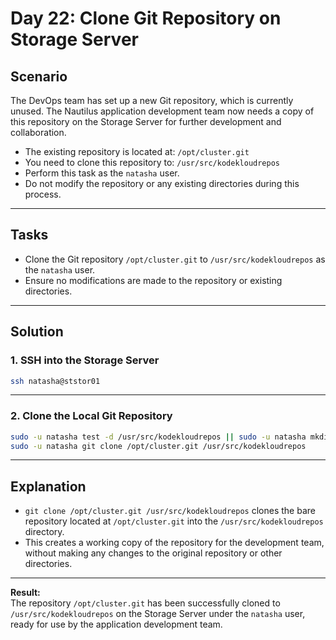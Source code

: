 # Day 22: Clone Git Repository on Storage Server

## Scenario

The DevOps team has set up a new Git repository, which is currently unused. The Nautilus application development team now needs a copy of this repository on the Storage Server for further development and collaboration.

- The existing repository is located at: `/opt/cluster.git`
- You need to clone this repository to: `/usr/src/kodekloudrepos`
- Perform this task as the `natasha` user.
- Do not modify the repository or any existing directories during this process.

---

## Tasks

- Clone the Git repository `/opt/cluster.git` to `/usr/src/kodekloudrepos` as the `natasha` user.
- Ensure no modifications are made to the repository or existing directories.

---

## Solution

### 1. SSH into the Storage Server

```bash
ssh natasha@ststor01
```

---

### 2. Clone the Local Git Repository

```bash
sudo -u natasha test -d /usr/src/kodekloudrepos || sudo -u natasha mkdir -p /usr/src/kodekloudrepos
sudo -u natasha git clone /opt/cluster.git /usr/src/kodekloudrepos
```

---

## Explanation

- `git clone /opt/cluster.git /usr/src/kodekloudrepos` clones the bare repository located at `/opt/cluster.git` into the `/usr/src/kodekloudrepos` directory.
- This creates a working copy of the repository for the development team, without making any changes to the original repository or other directories.

---

**Result:**  
The repository `/opt/cluster.git` has been successfully cloned to `/usr/src/kodekloudrepos` on the Storage Server under the `natasha` user, ready for use by the application development team.
